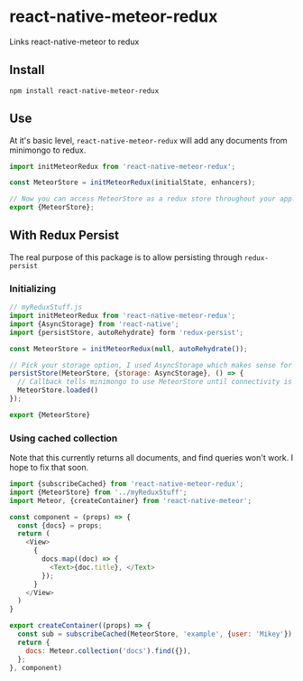 # react-native-meteor-redux
Links react-native-meteor to redux

## Install
`npm install react-native-meteor-redux`

## Use
At it's basic level, `react-native-meteor-redux` will add any documents from minimongo to redux.
````javascript
import initMeteorRedux from 'react-native-meteor-redux';

const MeteorStore = initMeteorRedux(initialState, enhancers);

// Now you can access MeteorStore as a redux store throughout your app.
export {MeteorStore};
````

## With Redux Persist
The real purpose of this package is to allow persisting through `redux-persist`
### Initializing
````javascript
// myReduxStuff.js
import initMeteorRedux from 'react-native-meteor-redux';
import {AsyncStorage} from 'react-native';
import {persistStore, autoRehydrate} form 'redux-persist';

const MeteorStore = initMeteorRedux(null, autoRehydrate());

// Pick your storage option, I used AsyncStorage which makes sense for react-native
persistStore(MeteorStore, {storage: AsyncStorage}, () => {
  // Callback tells minimongo to use MeteorStore until connectivity is restored
  MeteorStore.loaded()
});

export {MeteorStore}
````

### Using cached collection
Note that this currently returns all documents, and find queries won't work. I hope to fix that soon.

````javascript
import {subscribeCached} from 'react-native-meteor-redux';
import {MeteorStore} from '../myReduxStuff';
import Meteor, {createContainer} from 'react-native-meteor';

const component = (props) => {
  const {docs} = props;
  return (
    <View>
      {
        docs.map((doc) => {
          <Text>{doc.title}, </Text>
        });
      }
    </View>
  )
}

export createContainer((props) => {
  const sub = subscribeCached(MeteorStore, 'example', {user: 'Mikey'});
  return {
    docs: Meteor.collection('docs').find({}),
  };
}, component)
````
